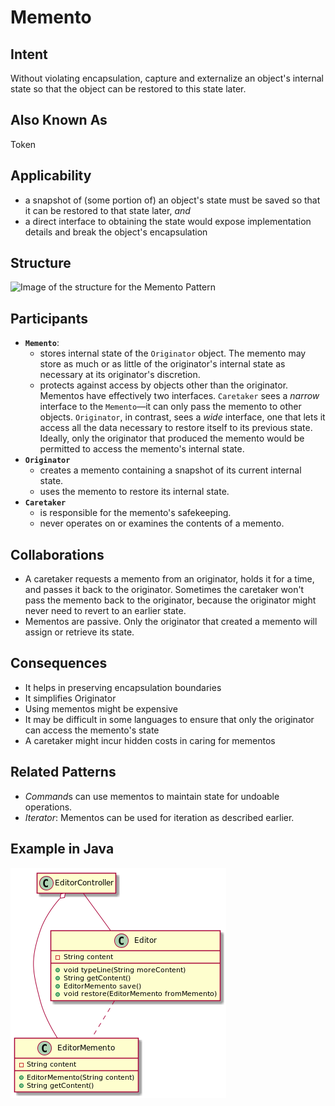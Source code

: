 # Memento

## Intent

Without violating encapsulation, capture and externalize an object's internal state so that the object can be restored to this state later.

## Also Known As

Token

## Applicability

* a snapshot of (some portion of) an object's state must be saved so that it can be restored to that state later, *and*
* a direct interface to obtaining the state would expose implementation details and break the object's encapsulation

## Structure

![Image of the structure for the Memento Pattern](./image/mediator.png "Structure for the Memento Pattern")

## Participants

* **`Memento`**:
  - stores internal state of the `Originator` object. The memento may store as much or as little of the originator's internal state as necessary at its originator's discretion.
  - protects against access by objects other than the originator. Mementos have effectively two interfaces. `Caretaker` sees a *narrow* interface to the `Memento`—it can only pass the memento to other objects. `Originator`, in contrast, sees a *wide* interface, one that lets it access all the data necessary to restore itself to its previous state. Ideally, only the originator that produced the memento would be permitted to access the memento's internal state.
* **`Originator`**
  - creates a memento containing a snapshot of its current internal state.
  - uses the memento to restore its internal state.
* **`Caretaker`**
  - is responsible for the memento's safekeeping.
  - never operates on or examines the contents of a memento.

## Collaborations

* A caretaker requests a memento from an originator, holds it for a time, and passes it back to the originator. Sometimes the caretaker won't pass the memento back to the originator, because the originator might never need to revert to an earlier state.
* Mementos are passive. Only the originator that created a memento will assign or retrieve its state.

## Consequences

* It helps in preserving encapsulation boundaries
* It simplifies Originator
* Using mementos might be expensive
* It may be difficult in some languages to ensure that only the originator can access the memento's state
* A caretaker might incur hidden costs in caring for mementos

## Related Patterns

* *Command*s can use mementos to maintain state for undoable operations.
* *Iterator*: Mementos can be used for iteration as described earlier.

## Example in Java

![Class Diagram for Memento](./image/code_class_design.png "Class Diagram for Memento pattern example")

```java
```
